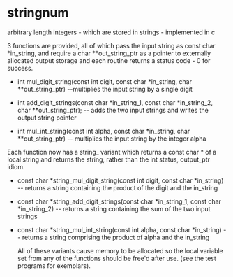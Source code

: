 # stringnum
arbitrary length integers - which are stored in strings - implemented in c

3 functions are provided, all of which pass the input string as const char *in_string, 
and require a char **out_string_ptr as a pointer to externally allocated output storage
and each routine returns a status code - 0 for success.

- int mul_digit_string(const int digit, const char *in_string, char **out_string_ptr)
   --multiplies the input string by a single digit

- int add_digit_strings(const char *in_string_1, const char *in_string_2, char **out_string_ptr);
  -- adds the two input strings and writes the output string pointer

- int mul_int_string(const int alpha, const char *in_string, char **out_string_ptr)
  -- multiplies the input string by the integer alpha

Each function now has a string_ variant which returns a const char * of a local string and returns the string, rather than the int status, output_ptr idiom.

- const char *string_mul_digit_string(const int digit, const char *in_string)
  -- returns a string containing the product of the digit and the in_string
- const char *string_add_digit_strings(const char *in_string_1, const char *in_string_2)
  -- returns a string containing the sum of the two input strings
- const char *string_mul_int_string(const int alpha, const char *in_string)
   -- returns a string comprising the product of alpha and the in_string

  All of these variants cause memory to be allocated so the local variable set from any of the functions should be free'd after use. (see the test programs for exemplars).
